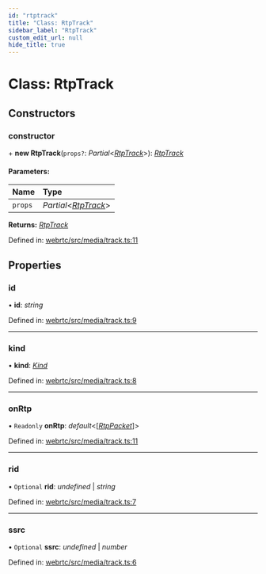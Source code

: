 ```yaml
---
id: "rtptrack"
title: "Class: RtpTrack"
sidebar_label: "RtpTrack"
custom_edit_url: null
hide_title: true
---
```


# Class: RtpTrack

## Constructors

### constructor

\+ **new RtpTrack**(`props?`: *Partial*<[*RtpTrack*](rtptrack.md)\>): [*RtpTrack*](rtptrack.md)

#### Parameters:

Name | Type |
:------ | :------ |
`props` | *Partial*<[*RtpTrack*](rtptrack.md)\> |

**Returns:** [*RtpTrack*](rtptrack.md)

Defined in: [webrtc/src/media/track.ts:11](https://github.com/shinyoshiaki/werift-webrtc/blob/b7c7a6e/packages/webrtc/src/media/track.ts#L11)

## Properties

### id

• **id**: *string*

Defined in: [webrtc/src/media/track.ts:9](https://github.com/shinyoshiaki/werift-webrtc/blob/b7c7a6e/packages/webrtc/src/media/track.ts#L9)

___

### kind

• **kind**: [*Kind*](../modules.md#kind)

Defined in: [webrtc/src/media/track.ts:8](https://github.com/shinyoshiaki/werift-webrtc/blob/b7c7a6e/packages/webrtc/src/media/track.ts#L8)

___

### onRtp

• `Readonly` **onRtp**: *default*<[[*RtpPacket*](rtppacket.md)]\>

Defined in: [webrtc/src/media/track.ts:11](https://github.com/shinyoshiaki/werift-webrtc/blob/b7c7a6e/packages/webrtc/src/media/track.ts#L11)

___

### rid

• `Optional` **rid**: *undefined* \| *string*

Defined in: [webrtc/src/media/track.ts:7](https://github.com/shinyoshiaki/werift-webrtc/blob/b7c7a6e/packages/webrtc/src/media/track.ts#L7)

___

### ssrc

• `Optional` **ssrc**: *undefined* \| *number*

Defined in: [webrtc/src/media/track.ts:6](https://github.com/shinyoshiaki/werift-webrtc/blob/b7c7a6e/packages/webrtc/src/media/track.ts#L6)
